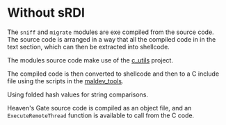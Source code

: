 # Without sRDI

The `sniff` and `migrate` modules are exe compiled from the source code. The source code is arranged in a way that all the compiled code in in the text section, which can then be extracted into shellcode.

The modules source code make use of the [c_utils](https://github.com/nihalkenkre/c_utils) project.

The compiled code is then converted to shellcode and then to a C include file using the scripts in the [maldev_tools](https:github.com/nihalkenkre/maldev_tools.git).

Using folded hash values for string comparisons.

Heaven's Gate source code is compiled as an object file, and an `ExecuteRemoteThread` function is available to call from the C code.